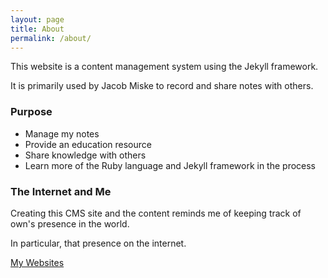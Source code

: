 ```yaml
---
layout: page
title: About
permalink: /about/
---
```


This website is a content management system using the Jekyll framework.

It is primarily used by Jacob Miske to record and share notes with others.

### Purpose
* Manage my notes
* Provide an education resource
* Share knowledge with others
* Learn more of the Ruby language and Jekyll framework in the process

### The Internet and Me

Creating this CMS site and the content reminds me of keeping track of own's presence in the world.

In particular, that presence on the internet.

<a href="/mywebsites/">My Websites</a>
